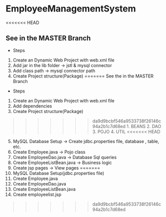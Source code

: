 # EmployeeManagementSystem
<<<<<<< HEAD
## See in the MASTER Branch 
* Steps
1. Create an Dynamic Web Project with web.xml file
2. Add jar in the lib folder -> jstl & mysql connector
3. Add class path -> mysql connector path
4. Create Project structure(Package)
=======
See the in the MASTER Branch
* Steps
1. Create an Dynamic Web Project with web.xml file
2. Add dependencies
3. Create Project structure(Package)
>>>>>>> da9d9bcbf546a9533738f26146c94a2b1c7d68ed
    1. BEANS
    2. DAO
    3. POJO
    4. UTIL
<<<<<<< HEAD
5. MySQL Database Setup -> Create jdbc.properties file, database , table, etc.
6. Create Employee.java -> Pojo class
7. Create EmployeeDao.java -> Database Sql queries
8. Create EmployeeListBean.java -> Business logic
9. Create jsp pages -> View pages
=======
4. MySQL Database Setup(jdbc.properties file)
5. Create Employee.java
6. Create EmployeeDao.java
7. Create EmployeeListBean.java
8. Create employeelist.jsp
>>>>>>> da9d9bcbf546a9533738f26146c94a2b1c7d68ed

